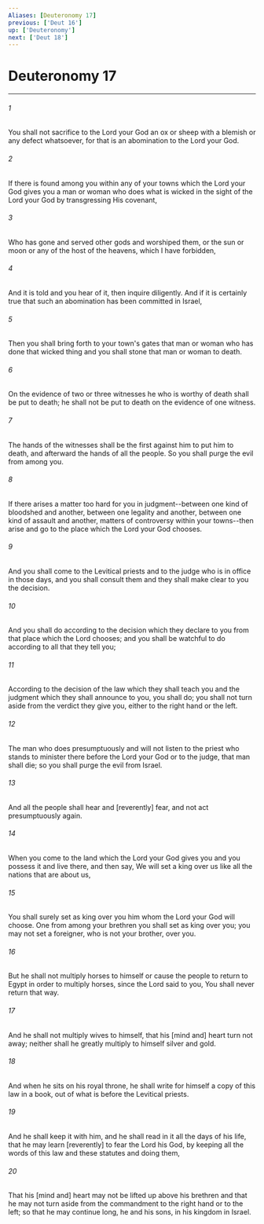 ```yaml
---
Aliases: [Deuteronomy 17]
previous: ['Deut 16']
up: ['Deuteronomy']
next: ['Deut 18']
---
```

# Deuteronomy 17

***














###### 1 






You shall not sacrifice to the Lord your God an ox or sheep with a blemish or any defect whatsoever, for that is an abomination to the Lord your God. 













###### 2 






If there is found among you within any of your towns which the Lord your God gives you a man or woman who does what is wicked in the sight of the Lord your God by transgressing His covenant, 













###### 3 






Who has gone and served other gods and worshiped them, or the sun or moon or any of the host of the heavens, which I have forbidden, 













###### 4 






And it is told and you hear of it, then inquire diligently. And if it is certainly true that such an abomination has been committed in Israel, 













###### 5 






Then you shall bring forth to your town's gates that man or woman who has done that wicked thing and you shall stone that man or woman to death. 













###### 6 






On the evidence of two or three witnesses he who is worthy of death shall be put to death; he shall not be put to death on the evidence of one witness. 













###### 7 






The hands of the witnesses shall be the first against him to put him to death, and afterward the hands of all the people. So you shall purge the evil from among you. 













###### 8 






If there arises a matter too hard for you in judgment--between one kind of bloodshed and another, between one legality and another, between one kind of assault and another, matters of controversy within your towns--then arise and go to the place which the Lord your God chooses. 













###### 9 






And you shall come to the Levitical priests and to the judge who is in office in those days, and you shall consult them and they shall make clear to you the decision. 













###### 10 






And you shall do according to the decision which they declare to you from that place which the Lord chooses; and you shall be watchful to do according to all that they tell you; 













###### 11 






According to the decision of the law which they shall teach you and the judgment which they shall announce to you, you shall do; you shall not turn aside from the verdict they give you, either to the right hand or the left. 













###### 12 






The man who does presumptuously and will not listen to the priest who stands to minister there before the Lord your God or to the judge, that man shall die; so you shall purge the evil from Israel. 













###### 13 






And all the people shall hear and [reverently] fear, and not act presumptuously again. 













###### 14 






When you come to the land which the Lord your God gives you and you possess it and live there, and then say, We will set a king over us like all the nations that are about us, 













###### 15 






You shall surely set as king over you him whom the Lord your God will choose. One from among your brethren you shall set as king over you; you may not set a foreigner, who is not your brother, over you. 













###### 16 






But he shall not multiply horses to himself or cause the people to return to Egypt in order to multiply horses, since the Lord said to you, You shall never return that way. 













###### 17 






And he shall not multiply wives to himself, that his [mind and] heart turn not away; neither shall he greatly multiply to himself silver and gold. 













###### 18 






And when he sits on his royal throne, he shall write for himself a copy of this law in a book, out of what is before the Levitical priests. 













###### 19 






And he shall keep it with him, and he shall read in it all the days of his life, that he may learn [reverently] to fear the Lord his God, by keeping all the words of this law and these statutes and doing them, 













###### 20 






That his [mind and] heart may not be lifted up above his brethren and that he may not turn aside from the commandment to the right hand or to the left; so that he may continue long, he and his sons, in his kingdom in Israel.
